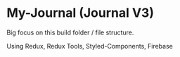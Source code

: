 # My-Journal (Journal V3)

Big focus on this build folder / file structure.

Using Redux, Redux Tools, Styled-Components, Firebase